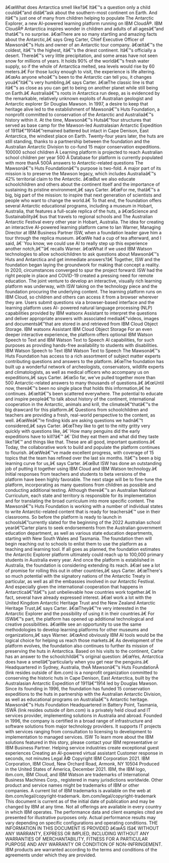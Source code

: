 ﻿â€œWhat does Antarctica smell like?â€ Itâ€™s a question only a child couldâ€”and didâ€”ask about the southern-most continent on Earth. And itâ€™s just one of many from children helping to populate The Antarctic Explorer, a new AI-powered learning platform running on IBM CloudÂ®. IBM CloudÂ® Antarctica inspires wonder in children and adults of all agesâ€”and thatâ€™s no surprise. â€œThere are so many startling and amazing facts about the Antarctic,â€ says Greg Carter, Chief Executive Officer of Mawsonâ€™s Huts and owner of an Antarctic tour company. â€œItâ€™s the coldest, itâ€™s the highest, itâ€™s the driest continent. Itâ€™s officially a desert. Thereâ€™s very little precipitation, and some areas have not seen snow for millions of years. It holds 90% of the worldâ€™s fresh water supply, so if the whole of Antarctica melted, sea levels would rise by 60 meters.â€ For those lucky enough to visit, the experience is life altering. â€œAs anyone whoâ€™s been to the Antarctic can tell you, it changes youâ€”itâ€™s very humbling,â€ says Carter. â€œThe classic line is that itâ€™s as close as you can get to being on another planet while still being on Earth.â€ Australiaâ€™s roots in Antarctica run deep, as is evidenced by the remarkable, relatively unknown exploits of Australian geologist and Antarctic explorer Sir Douglas Mawson. In 1997, a desire to keep that heritage alive led to the establishment of Mawsonâ€™s Huts Foundation, a nonprofit committed to conservation of the Antarctic and Australiaâ€™s history within it. At the time, Mawsonâ€™s Hutsâ€”four structures that served as base camp for the Mawson-led Australasian Antarctic Expedition of 1911â€“1914â€”remained battered but intact in Cape Denison, East Antarctica, the windiest place on Earth. Twenty-four years later, the huts are still standing, thanks to a partnership between the foundation and the Australian Antarctic Division to co-fund 15 major conservation expeditions. 100000 school children Â  Learning platform is projected to reach Australian school children per year 500 Â  Database for platform is currently populated with more thanÂ 500Â answers to Antarctic-related questions The Mawsonâ€™s Huts Foundationâ€™s purpose is two-fold. A major part of its mission is to preserve the Mawson legacy, which includes Australiaâ€™s 42% territorial claim to the Antarctic. â€œBut we also educate schoolchildren and others about the continent itself and the importance of sustaining its pristine environment,â€ says Carter. â€œFor me, thatâ€™s a big, big part of the mission: to inspire that next generation of scientists and people who want to change the world.â€ To that end, the foundation offers several Antarctic educational programs, including a museum in Hobart, Australia, that features a full-scale replica of the huts, a â€œScience and Sustainabilityâ€ bus that travels to regional schools and The Australian Antarctic Festival every other year in Hobart, Australia. The idea for creating an interactive AI-powered learning platform came to Ian Warner, Managing Director at IBM Business Partner ISW, when a foundation leader gave him a tour through the replica museum. â€œWe had a cup of tea afterward, and I said, â€˜You know, we could use AI to really step up this experience another notch,â€™â€ recalls Warner. â€œWhat if we used IBM Watson technologies to allow schoolchildren to ask questions about Mawsonâ€™s Huts and Antarctica and get immediate answers?â€ Together, ISW and the foundation began laying the groundwork for making that concept a reality. In 2020, circumstances converged to spur the project forward: ISW had the right people in place and COVID-19 created a pressing need for remote education. The joint venture to develop an interactive, visually rich learning platform was underway, with ISW taking on the technology piece and the foundation procuring the underlying content. The learning platform runs on IBM Cloud, so children and others can access it from a browser wherever they are. Users submit questions via a browser-based interface and the learning platform uses AI- powered natural language processing (NLP) capabilities provided by IBM watsonx Assistant to interpret the questions and deliver appropriate answers with associated mediaâ€”videos, images and documentsâ€”that are stored in and retrieved from IBM Cloud Object Storage. IBM watsonx Assistant IBM Cloud Object Storage For an even deeper interactive experience, the platform offers optional IBM Watson Speech to Text and IBM Watson Text to Speech AI capabilities, for such purposes as providing hands-free availability to students with disabilities. IBM Watson Speech to Text IBM Watson Text to Speech The Mawsonâ€™s Huts Foundation has access to a rich assortment of subject matter experts contributing questions and answers to the platform. â€œThe foundation has built up a wonderful network of archeologists, conservators, wildlife experts and climatologists, as well as medical officers who accompany us on expeditions,â€ says Carter. â€œSo far, we've pulled together more than 500 Antarctic-related answers to many thousands of questions.â€ â€œUntil now, thereâ€™s been no single place that holds this information,â€ he continues. â€œItâ€™s been scattered everywhere. The potential to educate and inspire peopleâ€”to talk about history of the continent, international cooperation in the Antarctic, animals and krill, the climateâ€”thatâ€™s the big drawcard for this platform.â€ Questions from schoolchildren and teachers are providing a fresh, real-world perspective to the content, as well. â€œWeâ€™re finding kids are asking questions we hadnâ€™t considered,â€ says Carter. â€œThey like to get to the nitty gritty very quickly with questions like, â€˜How many penguins did the early expeditions have to kill?â€™ â€˜Did they eat them and what did they taste like?â€™ and things like that. These are all good, important questions.â€ Today, the collaborative work to build and populate the platform continues to flourish. â€œWeâ€™ve made excellent progress, with coverage of 15 topics that the team has refined over the last six months. Itâ€™s been a big learning curve for us,â€ says Carter. â€œBut ISW has done an outstanding job of putting it together using IBM Cloud and IBM Watson technology.â€ Initial responses from teachers and students to beta versions of the platform have been highly favorable. The next stage will be to fine-tune the platform, incorporating as many questions from children as possible and conducting additional testing. Although thereâ€™s an Australian National Curriculum, each state and territory is responsible for its implementation and for translating the broad curriculum into more specific content. The Mawsonâ€™s Huts Foundation is working with a number of individual states to write Antarctic-related content that is ready for teachersâ€™ use in their classrooms. So before the platform is ready to launch in schoolsâ€”currently slated for the beginning of the 2022 Australian school yearâ€”Carter plans to seek endorsements from the Australian government education department, as well as various state education departments, starting with New South Wales and Tasmania. The foundation then will begin reaching out to schools to enlist them to use the platform as a teaching and learning tool. If all goes as planned, the foundation estimates the Antarctic Explorer platform ultimately could reach up to 100,000 primary students in Australia every year. And once the platform is established in Australia, the foundation is considering extending its reach. â€œI see a lot of promise for rolling this out in other countries,â€ says Carter. â€œThere's so much potential with the signatory nations of the Antarctic Treaty in particular, as well as all the embassies involved in our Antarctic Festival. And especially given the international cooperation that happens in Antarcticaâ€”itâ€™s just unbelievable how countries work together.â€ In fact, several have already expressed interest. â€œI work a lot with the United Kingdom Antarctic Heritage Trust and the New Zealand Antarctic Heritage Trust,â€ says Carter. â€œTheyâ€™re very interested in the Antarctic Explorer and the possibility of using it in their countries.â€ For ISWâ€™s part, the platform has opened up additional technological and creative possibilities. â€œWe see an opportunity to use the same methodologies to develop learning platforms for other museums and organizations,â€ says Warner. â€œAnd obviously IBM AI tools would be the logical choice for helping us reach those markets.â€ As development of the platform evolves, the foundation also continues to further its mission of preserving the huts in Antarctica. Based on his visits to the continent, Carter has an answer to the schoolchildâ€™s original question: â€œYes, Antarctica does have a smellâ€”particularly when you get near the penguins.â€ Headquartered in Sydney, Australia, theÂ Mawsonâ€™s Huts FoundationÂ (link resides outside of ibm.com) is a nonprofit organization committed to conserving the historic huts in Cape Denison, East Antarctica, built by the Australasian Antarctic Expedition of 1911â€“1914 led by Douglas Mawson. Since its founding in 1996, the foundation has funded 15 conservation expeditions to the huts in partnership with the Australian Antarctic Division, as well as educational programs on Australiaâ€™s Antarctic heritage. Mawsonâ€™s Huts Foundation Headquartered in Battery Point, Tasmania, ISWÂ (link resides outside of ibm.com) is a privately held cloud and IT services provider, implementing solutions in Australia and abroad. Founded in 1996, the company is certified in a broad range of infrastructure and software solutions from major technology providers. It supports IT projects with services ranging from consultation to licensing to development to implementation to managed services. ISW To learn more about the IBM solutions featured in this story, please contact your IBM representative or IBM Business Partner. Helping service industries create exceptional guest experiences Creating an AI-powered virtual assistant Customer response in seconds, not minutes Legal Â© Copyright IBM Corporation 2021. IBM Corporation, IBM Cloud, New Orchard Road, Armonk, NY 10504 Produced in the United States of America, December 2021. IBM, the IBM logo, ibm.com, IBM Cloud, and IBM Watson are trademarks of International Business Machines Corp., registered in many jurisdictions worldwide. Other product and service names might be trademarks of IBM or other companies. A current list of IBM trademarks is available on the web at ibm.com/legal/copyright-trademark. ibm.com/legal/copyright-trademark This document is current as of the initial date of publication and may be changed by IBM at any time. Not all offerings are available in every country in which IBM operates. The performance data and client examples cited are presented for illustrative purposes only. Actual performance results may vary depending on specific configurations and operating conditions. THE INFORMATION IN THIS DOCUMENT IS PROVIDED â€œAS ISâ€ WITHOUT ANY WARRANTY, EXPRESS OR IMPLIED, INCLUDING WITHOUT ANY WARRANTIES OF MERCHANTABILITY, FITNESS FOR A PARTICULAR PURPOSE AND ANY WARRANTY OR CONDITION OF NON-INFRINGEMENT. IBM products are warranted according to the terms and conditions of the agreements under which they are provided.
